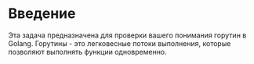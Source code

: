 # Введение

Эта задача предназначена для проверки вашего понимания горутин в Golang. Горутины - это легковесные потоки выполнения, которые позволяют выполнять функции одновременно.
